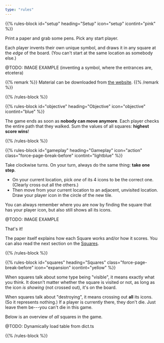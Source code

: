 ```yaml
---
type: "rules"
---
```


{{% rules-block id="setup" heading="Setup" icon="setup" icontint="pink" %}}

Print a paper and grab some pens. Pick any start player.

Each player invents their own unique symbol, and draws it in any square at the _edge_ of the board. (You can't start at the same location as somebody else.)

@TODO: IMAGE EXAMPLE (inventing a symbol, where the entrances are, etcetera)

{{% remark %}}
Material can be downloaded from [the website](https://pandaqi.com/the-mist).
{{% /remark %}}

{{% /rules-block %}}

{{% rules-block id="objective" heading="Objective" icon="objective" icontint="blue" %}}

The game ends as soon as **nobody can move anymore**. Each player checks the entire path that they walked. Sum the values of all squares: **highest score wins**!

{{% /rules-block %}}

{{% rules-block id="gameplay" heading="Gameplay" icon="action" class="force-page-break-before" icontint="lightblue" %}}

Take clockwise turns. On your turn, always do the same thing: **take one step**. 

* On your current location, pick _one_ of its 4 icons to be the correct one. (Clearly cross out all the others.)
* Then move from your current location to an adjacent, unvisited location. Draw your player icon in the circle of the new tile.

You can always remember where you are now by finding the square that has your player icon, but also still shows all its icons.

@TODO: IMAGE EXAMPLE

That's it!

The paper itself explains how each Square works and/or how it scores. You can also read the next section on the [Squares](#squares).

{{% /rules-block %}}

{{% rules-block id="squares" heading="Squares" class="force-page-break-before" icon="expansion" icontint="yellow" %}}

When squares talk about some type being "visible", it means exactly what you think. It doesn't matter whether the square is visited or not, as long as the icon _is showing_ (not crossed out), it's on the board.

When squares talk about "destroying", it means crossing out **all** its icons. (So it represents nothing.) If a player is currently there, they don't die. Just leave them be---you can't die in this game.

Below is an overview of _all_ squares in the game.

@TODO: Dynamically load table from dict.ts

{{% /rules-block %}}
